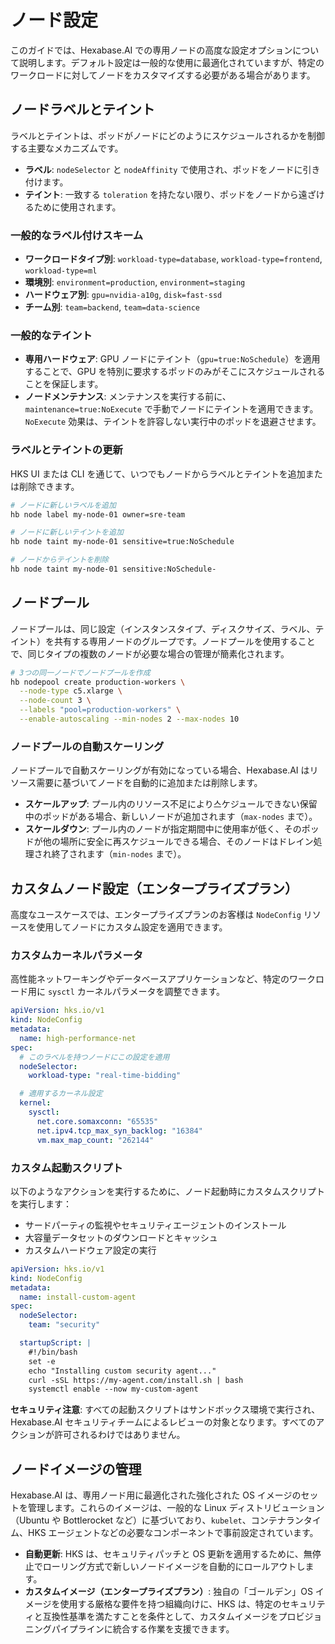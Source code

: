 # ノード設定

このガイドでは、Hexabase.AI での専用ノードの高度な設定オプションについて説明します。デフォルト設定は一般的な使用に最適化されていますが、特定のワークロードに対してノードをカスタマイズする必要がある場合があります。

## ノードラベルとテイント

ラベルとテイントは、ポッドがノードにどのようにスケジュールされるかを制御する主要なメカニズムです。

- **ラベル**: `nodeSelector` と `nodeAffinity` で使用され、ポッドをノードに引き付けます。
- **テイント**: 一致する `toleration` を持たない限り、ポッドをノードから遠ざけるために使用されます。

### 一般的なラベル付けスキーム

- **ワークロードタイプ別**: `workload-type=database`, `workload-type=frontend`, `workload-type=ml`
- **環境別**: `environment=production`, `environment=staging`
- **ハードウェア別**: `gpu=nvidia-a10g`, `disk=fast-ssd`
- **チーム別**: `team=backend`, `team=data-science`

### 一般的なテイント

- **専用ハードウェア**: GPU ノードにテイント（`gpu=true:NoSchedule`）を適用することで、GPU を特別に要求するポッドのみがそこにスケジュールされることを保証します。
- **ノードメンテナンス**: メンテナンスを実行する前に、`maintenance=true:NoExecute` で手動でノードにテイントを適用できます。`NoExecute` 効果は、テイントを許容しない実行中のポッドを退避させます。

### ラベルとテイントの更新

HKS UI または CLI を通じて、いつでもノードからラベルとテイントを追加または削除できます。

```bash
# ノードに新しいラベルを追加
hb node label my-node-01 owner=sre-team

# ノードに新しいテイントを追加
hb node taint my-node-01 sensitive=true:NoSchedule

# ノードからテイントを削除
hb node taint my-node-01 sensitive:NoSchedule-
```

## ノードプール

ノードプールは、同じ設定（インスタンスタイプ、ディスクサイズ、ラベル、テイント）を共有する専用ノードのグループです。ノードプールを使用することで、同じタイプの複数のノードが必要な場合の管理が簡素化されます。

```bash
# 3つの同一ノードでノードプールを作成
hb nodepool create production-workers \
  --node-type c5.xlarge \
  --node-count 3 \
  --labels "pool=production-workers" \
  --enable-autoscaling --min-nodes 2 --max-nodes 10
```

### ノードプールの自動スケーリング

ノードプールで自動スケーリングが有効になっている場合、Hexabase.AI はリソース需要に基づいてノードを自動的に追加または削除します。

- **スケールアップ**: プール内のリソース不足により스ケジュールできない保留中のポッドがある場合、新しいノードが追加されます（`max-nodes` まで）。
- **スケールダウン**: プール内のノードが指定期間中に使用率が低く、そのポッドが他の場所に安全に再スケジュールできる場合、そのノードはドレイン処理され終了されます（`min-nodes` まで）。

## カスタムノード設定（エンタープライズプラン）

高度なユースケースでは、エンタープライズプランのお客様は `NodeConfig` リソースを使用してノードにカスタム設定を適用できます。

### カスタムカーネルパラメータ

高性能ネットワーキングやデータベースアプリケーションなど、特定のワークロード用に `sysctl` カーネルパラメータを調整できます。

```yaml
apiVersion: hks.io/v1
kind: NodeConfig
metadata:
  name: high-performance-net
spec:
  # このラベルを持つノードにこの設定を適用
  nodeSelector:
    workload-type: "real-time-bidding"

  # 適用するカーネル設定
  kernel:
    sysctl:
      net.core.somaxconn: "65535"
      net.ipv4.tcp_max_syn_backlog: "16384"
      vm.max_map_count: "262144"
```

### カスタム起動スクリプト

以下のようなアクションを実行するために、ノード起動時にカスタムスクリプトを実行します：

- サードパーティの監視やセキュリティエージェントのインストール
- 大容量データセットのダウンロードとキャッシュ
- カスタムハードウェア設定の実行

```yaml
apiVersion: hks.io/v1
kind: NodeConfig
metadata:
  name: install-custom-agent
spec:
  nodeSelector:
    team: "security"

  startupScript: |
    #!/bin/bash
    set -e
    echo "Installing custom security agent..."
    curl -sSL https://my-agent.com/install.sh | bash
    systemctl enable --now my-custom-agent
```

**セキュリティ注意**: すべての起動スクリプトはサンドボックス環境で実行され、Hexabase.AI セキュリティチームによるレビューの対象となります。すべてのアクションが許可されるわけではありません。

## ノードイメージの管理

Hexabase.AI は、専用ノード用に最適化された強化された OS イメージのセットを管理します。これらのイメージは、一般的な Linux ディストリビューション（Ubuntu や Bottlerocket など）に基づいており、`kubelet`、コンテナランタイム、HKS エージェントなどの必要なコンポーネントで事前設定されています。

- **自動更新**: HKS は、セキュリティパッチと OS 更新を適用するために、無停止でローリング方式で新しいノードイメージを自動的にロールアウトします。
- **カスタムイメージ（エンタープライズプラン）**: 独自の「ゴールデン」OS イメージを使用する厳格な要件を持つ組織向けに、HKS は、特定のセキュリティと互換性基準を満たすことを条件として、カスタムイメージをプロビジョニングパイプラインに統合する作業を支援できます。